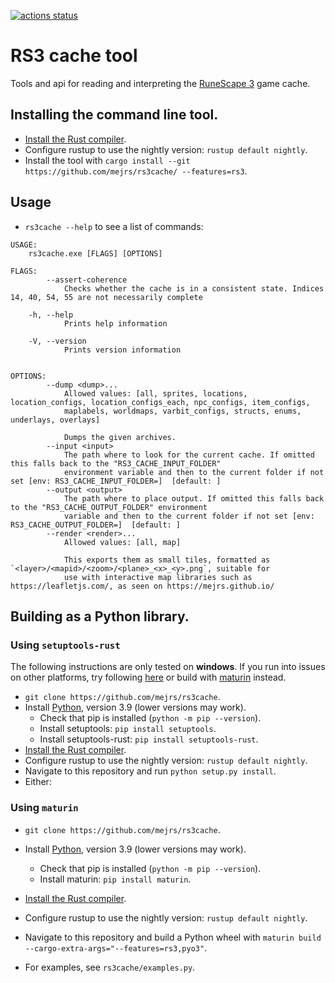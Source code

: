[![actions status](https://github.com/PyO3/pyo3/workflows/CI/badge.svg)](https://github.com/PyO3/pyo3/actions)

# RS3 cache tool

Tools and api for reading and interpreting the [RuneScape 3](https://www.runescape.com/community "RuneScape") game cache.

## Installing the command line tool.

- [Install the Rust compiler](https://doc.rust-lang.org/stable/book/ch01-01-installation.html "Installation - The Rust Programming Language").
- Configure rustup to use the nightly version: `rustup default nightly`.
- Install the tool with `cargo install --git https://github.com/mejrs/rs3cache/ --features=rs3`.


## Usage 
- `rs3cache --help` to see a list of commands:

```text
USAGE:
    rs3cache.exe [FLAGS] [OPTIONS]

FLAGS:
        --assert-coherence
            Checks whether the cache is in a consistent state. Indices 14, 40, 54, 55 are not necessarily complete

    -h, --help
            Prints help information

    -V, --version
            Prints version information


OPTIONS:
        --dump <dump>...
            Allowed values: [all, sprites, locations, location_configs, location_configs_each, npc_configs, item_configs,
            maplabels, worldmaps, varbit_configs, structs, enums, underlays, overlays]

            Dumps the given archives.
        --input <input>
            The path where to look for the current cache. If omitted this falls back to the "RS3_CACHE_INPUT_FOLDER"
            environment variable and then to the current folder if not set [env: RS3_CACHE_INPUT_FOLDER=]  [default: ]
        --output <output>
            The path where to place output. If omitted this falls back to the "RS3_CACHE_OUTPUT_FOLDER" environment
            variable and then to the current folder if not set [env: RS3_CACHE_OUTPUT_FOLDER=]  [default: ]
        --render <render>...
            Allowed values: [all, map]

            This exports them as small tiles, formatted as `<layer>/<mapid>/<zoom>/<plane>_<x>_<y>.png`, suitable for
            use with interactive map libraries such as https://leafletjs.com/, as seen on https://mejrs.github.io/
```

## Building as a Python library.

### Using `setuptools-rust`

The following instructions are only tested on **windows**. If you run into issues on other platforms, try following [here](https://github.com/PyO3/setuptools-rust#binary-wheels-on-linux "setuptools-rust") or build with [maturin](https://pypi.org/project/maturin/ "maturin") instead.

- `git clone https://github.com/mejrs/rs3cache`.
- Install [Python](https://www.python.org/downloads/ "Download Python"), version 3.9 (lower versions may work).
    - Check that pip is installed (`python -m pip --version`).
    - Install setuptools: `pip install setuptools`.
    - Install setuptools-rust: `pip install setuptools-rust`.
- [Install the Rust compiler](https://doc.rust-lang.org/stable/book/ch01-01-installation.html "Installation - The Rust Programming Language").
- Configure rustup to use the nightly version: `rustup default nightly`.
- Navigate to this repository and run `python setup.py install`.
- Either:

### Using `maturin`

- `git clone https://github.com/mejrs/rs3cache`.
- Install [Python](https://www.python.org/downloads/ "Download Python"), version 3.9 (lower versions may work).
    - Check that pip is installed (`python -m pip --version`).
    - Install maturin: `pip install maturin`.
- [Install the Rust compiler](https://doc.rust-lang.org/stable/book/ch01-01-installation.html "Installation - The Rust Programming Language").
- Configure rustup to use the nightly version: `rustup default nightly`.
- Navigate to this repository and build a Python wheel with `maturin build --cargo-extra-args="--features=rs3,pyo3"`.


- For examples, see `rs3cache/examples.py`.